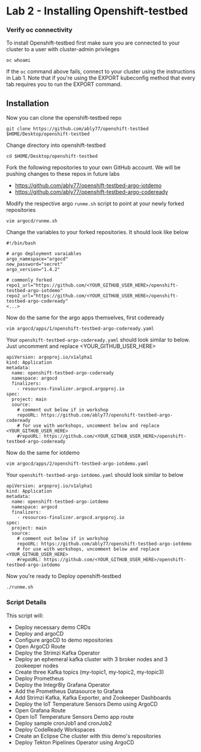 # Lab 2 - Installing Openshift-testbed

### Verify oc connectivity

To install Openshift-testbed first make sure you are connected to your cluster to a user with cluster-admin privileges
```
oc whoami
```

If the `oc` command above fails, connect to your cluster using the instructions in Lab 1. Note that if you're using the EXPORT kubeconfig method that every tab requires you to run the EXPORT command.

## Installation

Now you can clone the openshift-testbed repo
```
git clone https://github.com/ably77/openshift-testbed $HOME/Desktop/openshift-testbed
```

Change directory into openshift-testbed
```
cd $HOME/Desktop/openshift-testbed
```

Fork the following repositories to your own GitHub account. We will be pushing changes to these repos in future labs
- https://github.com/ably77/openshift-testbed-argo-iotdemo
- https://github.com/ably77/openshift-testbed-argo-codeready

Modify the respective argo `runme.sh` script to point at your newly forked repositories
```
vim argocd/runme.sh
```

Change the variables to your forked repositories. It should look like below
```
#!/bin/bash

# argo deployment varaiables
argo_namespace="argocd"
new_password="secret"
argo_version="1.4.2"

# commonly forked
repo1_url="https://github.com/<YOUR_GITHUB_USER_HERE>/openshift-testbed-argo-iotdemo"
repo2_url="https://github.com/<YOUR_GITHUB_USER_HERE>/openshift-testbed-argo-codeready"
<...>
```

Now do the same for the argo apps themselves, first codeready
```
vim argocd/apps/1/openshift-testbed-argo-codeready.yaml
```

Your `openshift-testbed-argo-codeready.yaml` should look similar to below. Just uncomment and replace <YOUR_GITHUB_USER_HERE>
```
apiVersion: argoproj.io/v1alpha1
kind: Application
metadata:
  name: openshift-testbed-argo-codeready
  namespace: argocd
  finalizers:
    - resources-finalizer.argocd.argoproj.io
spec:
  project: main
  source:
    # comment out below if in workshop
    repoURL: https://github.com/ably77/openshift-testbed-argo-codeready
    # for use with workshops, uncomment below and replace <YOUR_GITHUB_USER_HERE>
    #repoURL: https://github.com/<YOUR_GITHUB_USER_HERE>/openshift-testbed-argo-codeready
```

Now do the same for iotdemo
```
vim argocd/apps/2/openshift-testbed-argo-iotdemo.yaml
```

Your `openshift-testbed-argo-iotdemo.yaml` should look similar to below
```
apiVersion: argoproj.io/v1alpha1
kind: Application
metadata:
  name: openshift-testbed-argo-iotdemo
  namespace: argocd
  finalizers:
    - resources-finalizer.argocd.argoproj.io
spec:
  project: main
  source:
    # comment out below if in workshop
    repoURL: https://github.com/ably77/openshift-testbed-argo-iotdemo
    # for use with workshops, uncomment below and replace <YOUR_GITHUB_USER_HERE>
    #repoURL: https://github.com/<YOUR_GITHUB_USER_HERE>/openshift-testbed-argo-iotdemo
```

Now you're ready to Deploy openshift-testbed
```
./runme.sh
```

### Script Details
This script will:
- Deploy necessary demo CRDs
- Deploy and argoCD
- Configure argoCD to demo repositories
- Open ArgoCD Route
- Deploy the Strimzi Kafka Operator
- Deploy an ephemeral kafka cluster with 3 broker nodes and 3 zookeeper nodes
- Create three Kafka topics (my-topic1, my-topic2, my-topic3)
- Deploy Prometheus
- Deploy the Integr8ly Grafana Operator
- Add the Prometheus Datasource to Grafana
- Add Strimzi Kafka, Kafka Exporter, and Zookeeper Dashboards
- Deploy the IoT Temperature Sensors Demo using ArgoCD
- Open Grafana Route
- Open IoT Temperature Sensors Demo app route
- Deploy sample cronJob1 and cronJob2
- Deploy CodeReady Workspaces
- Create an Eclipse Che cluster with this demo's repositories
- Deploy Tekton Pipelines Operator using ArgoCD
